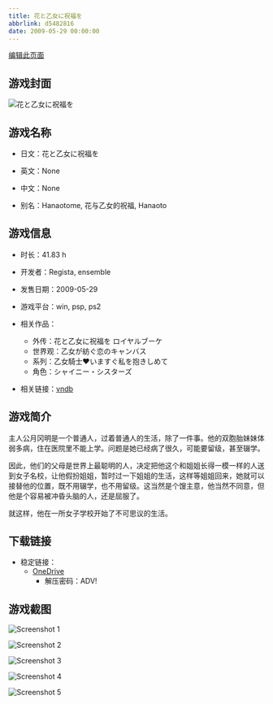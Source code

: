 ```yaml
---
title: 花と乙女に祝福を
abbrlink: d5482816
date: 2009-05-29 00:00:00
---
```

[编辑此页面](https://github.com/ACG-3/ADV3-source/blob/main/source/_posts/games/%E8%8A%B1%E3%81%A8%E4%B9%99%E5%A5%B3%E3%81%AB%E7%A5%9D%E7%A6%8F%E3%82%92%20%E3%83%AD%E3%82%A4%E3%83%A4%E3%83%AB%E3%83%96%E3%83%BC%E3%82%B1.md)

## 游戏封面

![花と乙女に祝福を](https://pan.timero.xyz/onedrive/img_lib_001/%E8%8A%B1%E3%81%A8%E4%B9%99%E5%A5%B3%E3%81%AB%E7%A5%9D%E7%A6%8F%E3%82%92%20%E3%83%AD%E3%82%A4%E3%83%A4%E3%83%AB%E3%83%96%E3%83%BC%E3%82%B1_cover.avif)


## 游戏名称

- 日文：花と乙女に祝福を
- 英文：None
- 中文：None

- 别名：Hanaotome, 花与乙女的祝福, Hanaoto


## 游戏信息

- 时长：41.83 h
- 开发者：Regista, ensemble
- 发售日期：2009-05-29
- 游戏平台：win, psp, ps2
- 相关作品：
   - 外传：花と乙女に祝福を ロイヤルブーケ
   - 世界观：乙女が紡ぐ恋のキャンバス
   - 系列：乙女騎士♥いますぐ私を抱きしめて
   - 角色：シャイニー・シスターズ

- 相关链接：[vndb](https://vndb.org/v1545)


## 游戏简介

主人公月冈明是一个普通人，过着普通人的生活，除了一件事。他的双胞胎妹妹体弱多病，住在医院里不能上学。问题是她已经病了很久，可能要留级，甚至辍学。

因此，他们的父母是世界上最聪明的人，决定把他这个和姐姐长得一模一样的人送到女子名校，让他假扮姐姐，暂时过一下姐姐的生活，这样等姐姐回来，她就可以接替他的位置，既不用辍学，也不用留级。这当然是个馊主意，他当然不同意，但他是个容易被冲昏头脑的人，还是屈服了。

就这样，他在一所女子学校开始了不可思议的生活。




## 下载链接

- 稳定链接：
    - [OneDrive](https://pan.timero.xyz/onedrive/adv_lib_001/%E8%8A%B1%E3%81%A8%E4%B9%99%E5%A5%B3%E3%81%AB%E7%A5%9D%E7%A6%8F%E3%82%92%20%E3%83%AD%E3%82%A4%E3%83%A4%E3%83%AB%E3%83%96%E3%83%BC%E3%82%B1)
        - 解压密码：ADV!



## 游戏截图


![Screenshot 1](https://pan.timero.xyz/onedrive/img_lib_001/%E8%8A%B1%E3%81%A8%E4%B9%99%E5%A5%B3%E3%81%AB%E7%A5%9D%E7%A6%8F%E3%82%92%20%E3%83%AD%E3%82%A4%E3%83%A4%E3%83%AB%E3%83%96%E3%83%BC%E3%82%B1_Screenshot_1.avif)

![Screenshot 2](https://pan.timero.xyz/onedrive/img_lib_001/%E8%8A%B1%E3%81%A8%E4%B9%99%E5%A5%B3%E3%81%AB%E7%A5%9D%E7%A6%8F%E3%82%92%20%E3%83%AD%E3%82%A4%E3%83%A4%E3%83%AB%E3%83%96%E3%83%BC%E3%82%B1_Screenshot_2.avif)

![Screenshot 3](https://pan.timero.xyz/onedrive/img_lib_001/%E8%8A%B1%E3%81%A8%E4%B9%99%E5%A5%B3%E3%81%AB%E7%A5%9D%E7%A6%8F%E3%82%92%20%E3%83%AD%E3%82%A4%E3%83%A4%E3%83%AB%E3%83%96%E3%83%BC%E3%82%B1_Screenshot_3.avif)

![Screenshot 4](https://pan.timero.xyz/onedrive/img_lib_001/%E8%8A%B1%E3%81%A8%E4%B9%99%E5%A5%B3%E3%81%AB%E7%A5%9D%E7%A6%8F%E3%82%92%20%E3%83%AD%E3%82%A4%E3%83%A4%E3%83%AB%E3%83%96%E3%83%BC%E3%82%B1_Screenshot_4.avif)

![Screenshot 5](https://pan.timero.xyz/onedrive/img_lib_001/%E8%8A%B1%E3%81%A8%E4%B9%99%E5%A5%B3%E3%81%AB%E7%A5%9D%E7%A6%8F%E3%82%92%20%E3%83%AD%E3%82%A4%E3%83%A4%E3%83%AB%E3%83%96%E3%83%BC%E3%82%B1_Screenshot_5.avif)

